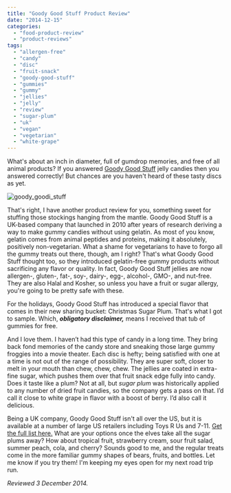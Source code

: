 ```yaml
---
title: "Goody Good Stuff Product Review"
date: "2014-12-15"
categories:
  - "food-product-review"
  - "product-reviews"
tags:
  - "allergen-free"
  - "candy"
  - "disc"
  - "fruit-snack"
  - "goody-good-stuff"
  - "gummies"
  - "gummy"
  - "jellies"
  - "jelly"
  - "review"
  - "sugar-plum"
  - "uk"
  - "vegan"
  - "vegetarian"
  - "white-grape"
---
```


What's about an inch in diameter, full of gumdrop memories, and free of all animal products? If you answered [Goody Good Stuff](http://goodygoodstuff.com/en/) jelly candies then you answered correctly! But chances are you haven't heard of these tasty discs as yet.

![goody_goodi_stuff](http://s3.amazonaws.com/thegourmez-wpmedia/2014/12/goody_goodi_stuff-500x411.jpg)

That's right, I have another product review for you, something sweet for stuffing those stockings hanging from the mantle. Goody Good Stuff is a UK-based company that launched in 2010 after years of research deriving a way to make gummy candies without using gelatin. As most of you know, gelatin comes from animal peptides and proteins, making it absolutely, positively non-vegetarian. What a shame for vegetarians to have to forgo all the gummy treats out there, though, am I right? That's what Goody Good Stuff thought too, so they introduced gelatin-free gummy products without sacrificing any flavor or quality. In fact, Goody Good Stuff jellies are now allergen-, gluten-, fat-, soy-, dairy-, egg-, alcohol-, GMO-, and nut-free. They are also Halal and Kosher, so unless you have a fruit or sugar allergy, you're going to be pretty safe with these.

For the holidays, Goody Good Stuff has introduced a special flavor that comes in their new sharing bucket: Christmas Sugar Plum. That's what I got to sample. Which, **_obligatory disclaimer,_** means I received that tub of gummies for free.

And I love them. I haven’t had this type of candy in a long time. They bring back fond memories of the candy store and sneaking those large gummy froggies into a movie theater. Each disc is hefty; being satisfied with one at a time is not out of the range of possibility. They are super soft, closer to melt in your mouth than chew, chew, chew. The jellies are coated in extra-fine sugar, which pushes them over that fruit snack edge fully into candy. Does it taste like a plum? Not at all, but _sugar plum_ was historically applied to any number of dried fruit candies, so the company gets a pass on that. I’d call it close to white grape in flavor with a boost of berry. I’d also call it delicious.

Being a UK company, Goody Good Stuff isn't all over the US, but it is available at a number of large US retailers including Toys R Us and 7-11. [Get the full list here.](http://goodygoodstuff.com/en/where-to-buy/) What are your options once the elves take all the sugar plums away? How about tropical fruit, strawberry cream, sour fruit salad, summer peach, cola, and cherry? Sounds good to me, and the regular treats come in the more familiar gummy shapes of bears, fruits, and bottles. Let me know if you try them! I'm keeping my eyes open for my next road trip run.

_Reviewed 3 December 2014._
